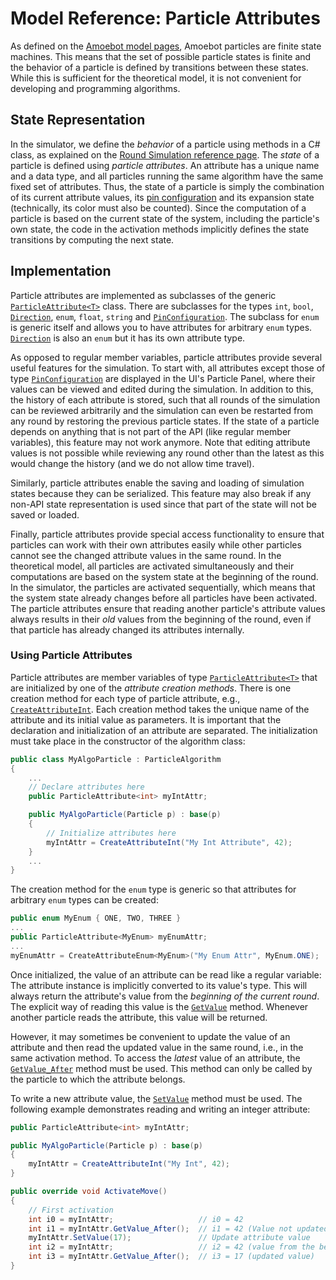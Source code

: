 # Model Reference: Particle Attributes

As defined on the [Amoebot model pages](~/amoebot_model/home.md), Amoebot particles are finite state machines.
This means that the set of possible particle states is finite and the behavior of a particle is defined by transitions between these states.
While this is sufficient for the theoretical model, it is not convenient for developing and programming algorithms.


## State Representation

In the simulator, we define the *behavior* of a particle using methods in a C# class, as explained on the [Round Simulation reference page](rounds.md).
The *state* of a particle is defined using *particle attributes*.
An attribute has a unique name and a data type, and all particles running the same algorithm have the same fixed set of attributes.
Thus, the state of a particle is simply the combination of its current attribute values, its [pin configuration](pin_cfgs.md) and its expansion state (technically, its color must also be counted).
Since the computation of a particle is based on the current state of the system, including the particle's own state, the code in the activation methods implicitly defines the state transitions by computing the next state.


## Implementation

Particle attributes are implemented as subclasses of the generic [`ParticleAttribute<T>`][1] class.
There are subclasses for the types `int`, `bool`, [`Direction`][2], `enum`, `float`, `string` and [`PinConfiguration`][3].
The subclass for `enum` is generic itself and allows you to have attributes for arbitrary `enum` types.
[`Direction`][2] is also an `enum` but it has its own attribute type.

As opposed to regular member variables, particle attributes provide several useful features for the simulation.
To start with, all attributes except those of type [`PinConfiguration`][3] are displayed in the UI's Particle Panel, where their values can be viewed and edited during the simulation.
In addition to this, the history of each attribute is stored, such that all rounds of the simulation can be reviewed arbitrarily and the simulation can even be restarted from any round by restoring the previous particle states.
If the state of a particle depends on anything that is not part of the API (like regular member variables), this feature may not work anymore.
Note that editing attribute values is not possible while reviewing any round other than the latest as this would change the history (and we do not allow time travel).

Similarly, particle attributes enable the saving and loading of simulation states because they can be serialized.
This feature may also break if any non-API state representation is used since that part of the state will not be saved or loaded.

Finally, particle attributes provide special access functionality to ensure that particles can work with their own attributes easily while other particles cannot see the changed attribute values in the same round.
In the theoretical model, all particles are activated simultaneously and their computations are based on the system state at the beginning of the round.
In the simulator, the particles are activated sequentially, which means that the system state already changes before all particles have been activated.
The particle attributes ensure that reading another particle's attribute values always results in their *old* values from the beginning of the round, even if that particle has already changed its attributes internally.

### Using Particle Attributes

Particle attributes are member variables of type [`ParticleAttribute<T>`][1] that are initialized by one of the *attribute creation methods*.
There is one creation method for each type of particle attribute, e.g., [`CreateAttributeInt`][4].
Each creation method takes the unique name of the attribute and its initial value as parameters.
It is important that the declaration and initialization of an attribute are separated.
The initialization must take place in the constructor of the algorithm class:
```csharp
public class MyAlgoParticle : ParticleAlgorithm
{
    ...
    // Declare attributes here
    public ParticleAttribute<int> myIntAttr;

    public MyAlgoParticle(Particle p) : base(p)
    {
    	// Initialize attributes here
        myIntAttr = CreateAttributeInt("My Int Attribute", 42);
    }
    ...
}
```

The creation method for the `enum` type is generic so that attributes for arbitrary `enum` types can be created:
```csharp
public enum MyEnum { ONE, TWO, THREE }
...
public ParticleAttribute<MyEnum> myEnumAttr;
...
myEnumAttr = CreateAttributeEnum<MyEnum>("My Enum Attr", MyEnum.ONE);
```

Once initialized, the value of an attribute can be read like a regular variable: The attribute instance is implicitly converted to its value's type.
This will always return the attribute's value from the *beginning of the current round*.
The explicit way of reading this value is the [`GetValue`][5] method.
Whenever another particle reads the attribute, this value will be returned.

However, it may sometimes be convenient to update the value of an attribute and then read the updated value in the same round, i.e., in the same activation method.
To access the *latest* value of an attribute, the [`GetValue_After`][6] method must be used.
This method can only be called by the particle to which the attribute belongs.

To write a new attribute value, the [`SetValue`][7] method must be used.
The following example demonstrates reading and writing an integer attribute:
```csharp
public ParticleAttribute<int> myIntAttr;

public MyAlgoParticle(Particle p) : base(p)
{
    myIntAttr = CreateAttributeInt("My Int", 42);
}

public override void ActivateMove()
{
    // First activation
    int i0 = myIntAttr;                   // i0 = 42
    int i1 = myIntAttr.GetValue_After();  // i1 = 42 (Value not updated yet)
    myIntAttr.SetValue(17);               // Update attribute value
    int i2 = myIntAttr;                   // i2 = 42 (value from the beginning of the round)
    int i3 = myIntAttr.GetValue_After();  // i3 = 17 (updated value)
}
```



[1]: xref:AS2.Sim.ParticleAttribute`1
[2]: xref:AS2.Direction
[3]: xref:AS2.Sim.PinConfiguration
[4]: xref:AS2.Sim.ParticleAlgorithm.CreateAttributeInt(System.String,System.Int32)
[5]: xref:AS2.Sim.ParticleAttribute`1.GetValue
[6]: xref:AS2.Sim.ParticleAttribute`1.GetValue_After
[7]: xref:AS2.Sim.ParticleAttribute`1.SetValue(`0)
